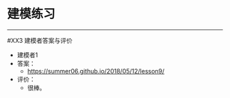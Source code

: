 # 建模练习

----------

#XX3 建模者答案与评价

 - 建模者1
  - 答案：
    - https://summer06.github.io/2018/05/12/lesson9/
  - 评价：
    - 很棒。

